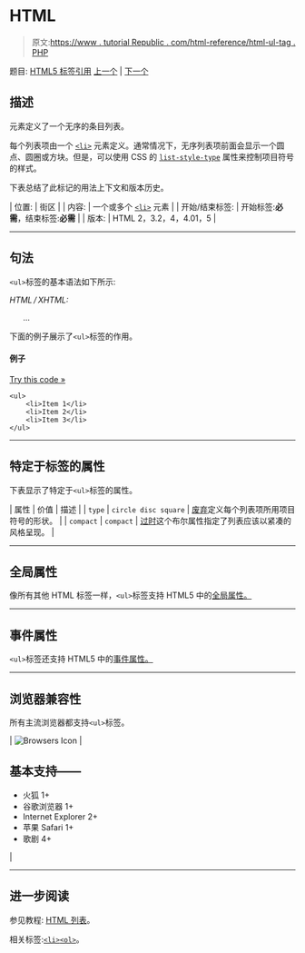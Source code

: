# HTML

> 原文:[https://www . tutorial Republic . com/html-reference/html-ul-tag . PHP](https://www.tutorialrepublic.com/html-reference/html-ul-tag.php)

题目: [HTML5 标签引用](html5-tags.php) [上一个](html-u-tag.php) | [下一个](html-var-tag.php)

## 描述

元素定义了一个无序的条目列表。

每个列表项由一个 [`<li>`](html-li-tag.php) 元素定义。通常情况下，无序列表项前面会显示一个圆点、圆圈或方块。但是，可以使用 CSS 的 [`list-style-type`](../css-reference/css-list-style-type-property.php) 属性来控制项目符号的样式。

下表总结了此标记的用法上下文和版本历史。

| 位置: | 街区 |
| 内容: | 一个或多个 [`<li>`](html-li-tag.php) 元素 |
| 开始/结束标签: | 开始标签:**必需**，结束标签:**必需** |
| 版本: | HTML 2，3.2，4，4.01，5 |

* * *

## 句法

`<ul>`标签的基本语法如下所示:

*HTML / XHTML:* <ul> ... </ul>

下面的例子展示了`<ul>`标签的作用。

#### 例子

[Try this code »](../codelab.php?topic=html&file=ul-tag "Try this code using online Editor")

```
<ul>
    <li>Item 1</li>
    <li>Item 2</li>
    <li>Item 3</li>
</ul>
```

* * *

## 特定于标签的属性

下表显示了特定于`<ul>`标签的属性。

| 属性 | 价值 | 描述 |
| `type` | `circle
disc
square` | [废弃](../definitions.php#obsolete "Not supported in HTML5")定义每个列表项所用项目符号的形状。 |
| `compact` | `compact` | [过时](../definitions.php#obsolete "Not supported in HTML5")这个布尔属性指定了列表应该以紧凑的风格呈现。 |

* * *

## 全局属性

像所有其他 HTML 标签一样，`<ul>`标签支持 HTML5 中的[全局属性。](html5-global-attributes.php)

* * *

## 事件属性

`<ul>`标签还支持 HTML5 中的[事件属性。](html5-event-attributes.php)

* * *

## 浏览器兼容性

所有主流浏览器都支持`<ul>`标签。

| ![Browsers Icon](../Images/e9331123c77668c1832e541c2fca1002.png) | 

## 基本支持——

*   火狐 1+
*   谷歌浏览器 1+
*   Internet Explorer 2+
*   苹果 Safari 1+
*   歌剧 4+

 |

* * *

## 进一步阅读

参见教程: [HTML 列表](../html-tutorial/html-lists.php)。

相关标签:[`<li>`](html-li-tag.php)[`<ol>`](html-ol-tag.php)。